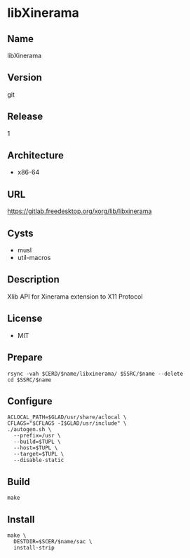 # libXinerama

## Name
libXinerama

## Version
git

## Release
1

## Architecture
* x86-64

## URL
https://gitlab.freedesktop.org/xorg/lib/libxinerama

## Cysts
* musl
* util-macros

## Description
Xlib API for Xinerama extension to X11 Protocol

## License
* MIT

## Prepare
```shell
rsync -vah $CERD/$name/libxinerama/ $SSRC/$name --delete
cd $SSRC/$name
```

## Configure
```shell
ACLOCAL_PATH=$GLAD/usr/share/aclocal \
CFLAGS="$CFLAGS -I$GLAD/usr/include" \
./autogen.sh \
  --prefix=/usr \
  --build=$TUPL \
  --host=$TUPL \
  --target=$TUPL \
  --disable-static
```

## Build
```shell
make
```

## Install
```shell
make \
  DESTDIR=$SCER/$name/sac \
  install-strip
```
